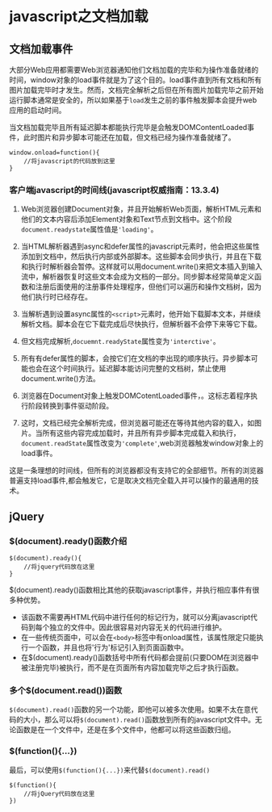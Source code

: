 # javascript之文档加载


## 文档加载事件
大部分Web应用都需要Web浏览器通知他们文档加载的完毕和为操作准备就绪的时间，window对象的load事件就是为了这个目的。load事件直到所有文档和所有图片加载完毕时才发生。然而，文档完全解析之后但在所有图片加载完毕之前开始运行脚本通常是安全的，所以如果基于`load`发生之前的事件触发脚本会提升web应用的启动时间。

当文档加载完毕且所有延迟脚本都能执行完毕是会触发DOMContentLoaded事件，此时图片和异步脚本可能还在加载，但文档已经为操作准备就绪了。

```
window.onload=function(){
	//将javascript的代码放到这里
}
```



### 客户端javascript的时间线(javascript权威指南：13.3.4)

1. Web浏览器创建Document对象，并且开始解析Web页面，解析HTML元素和他们的文本内容后添加Element对象和Text节点到文档中。这个阶段`document.readystate`属性值是`'loading'`。

2. 当HTML解析器遇到async和defer属性的javascript元素时，他会把这些属性添加到文档中，然后执行内部或外部脚本。这些脚本会同步执行，并且在下载和执行时解析器会暂停。这样就可以用document.write()来把文本插入到输入流中，解析器恢复时这些文本会成为文档的一部分。同步脚本经常简单定义函数和注册后面使用的注册事件处理程序，但他们可以遍历和操作文档树，因为他们执行时已经存在。

3. 当解析遇到设置async属性的`<script>`元素时，他开始下载脚本文本，并继续解析文档。脚本会在它下载完成后尽快执行，但解析器不会停下来等它下载。
4. 但文档完成解析,`docuemnt.readyState`属性变为`'interctive'`。
5. 所有有defer属性的脚本，会按它们在文档的李出现的顺序执行。异步脚本可能也会在这个时间执行。延迟脚本能访问完整的文档树，禁止使用document.write()方法。
6. 浏览器在Document对象上触发DOMCotentLoaded事件，。这标志着程序执行阶段转换到事件驱动阶段。
7. 这时，文档已经完全解析完成，但浏览器可能还在等待其他内容的载入，如图片。当所有这些内容完成加载时，并且所有异步脚本完成载入和执行，`document.readState`属性改变为`'complete'`,web浏览器触发window对象上的load事件。

这是一条理想的时间线，但所有的浏览器都没有支持它的全部细节。所有的浏览器普遍支持load事件,都会触发它，它是取决文档完全载入并可以操作的最通用的技术。
 



## jQuery
### $(document).ready()函数介绍
```
$(document).ready(){
	//将jquery代码放在这里
}
```
$(document).ready()函数相比其他的获取javascript事件，并执行相应事件有很多种优势。
- 该函数不需要再HTML代码中进行任何的标记行为，就可以分离javascript代码到每个独立的文件中。因此很容易对内容无关的代码进行维护。
- 在一些传统页面中，可以会在`<body>`标签中有onload属性，该属性限定只能执行一个函数，并且也将'行为'标记引入到页面函数中。
- 在$(document).ready()函数括号中所有代码都会提前(只要DOM在浏览器中被注册完毕)被执行，而不是在页面所有内容加载完毕之后才执行函数。

### 多个$(document.read())函数
`$(document).read()`函数的另一个功能，即他可以被多次使用。如果不太在意代码的大小，那么可以将`$(document).read()`函数放到所有的javascript文件中。无论函数是在一个文件中，还是在多个文件中，他都可以将这些函数归组。

### $(function(){...})
最后，可以使用`$(function(){...})`来代替`$(document).read()`
```javasript
$(function(){
	//将jQuery代码放在这里
})
```
